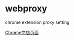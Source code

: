 # webproxy
chrome extension proxy setting

[Chrome商店页面](https://chrome.google.com/webstore/detail/web-proxy-control/nlnoapcpbpnelpkfnoakphdkaofonhnb)
